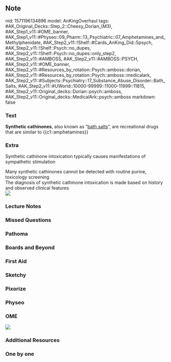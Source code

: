 ## Note
nid: 1571196134896
model: AnKingOverhaul
tags: #AK_Original_Decks::Step_2::Cheesy_Dorian_(M3), #AK_Step1_v11::#OME_banner, #AK_Step1_v11::#Physeo::09_Pharm::13_Psychiatric::07_Amphetamines_and_Methylphenidate, #AK_Step2_v11::!Shelf::#Cards_AnKing_Did::5psych, #AK_Step2_v11::!Shelf::Psych::no_dupes, #AK_Step2_v11::!Shelf::Psych::no_dupes::only_step2, #AK_Step2_v11::#AMBOSS, #AK_Step2_v11::#AMBOSS::PSYCH, #AK_Step2_v11::#OME_banner, #AK_Step2_v11::#Resources_by_rotation::Psych::amboss::dorian, #AK_Step2_v11::#Resources_by_rotation::Psych::amboss::medicalark, #AK_Step2_v11::#Subjects::Psychiatry::17_Substance_Abuse_Disorder::Bath_Salts, #AK_Step2_v11::#UWorld::10000-99999::11000-11999::11815, #AK_Step2_v11::Original_decks::Dorian::psych::amboss, #AK_Step2_v11::Original_decks::MedicalArk::psych::amboss
markdown: false

### Text
<b>Synthetic cathinones</b>, also known as “<u>bath salts</u>”, are
recreational drugs that are similar to {{c1::amphetamines}}

### Extra
Synthetic cathinone intoxication typically causes manifestations of
sympathetic stimulation
<div>
  Many synthetic cathinones cannot be detected with routine purine,
  toxicology screening
</div>
<div>
  The diagnosis of synthetic cathinone intoxication is made based
  on history and observed clinical features
</div><img src="paste-143524922130433.jpg">

### Lecture Notes


### Missed Questions


### Pathoma


### Boards and Beyond


### First Aid


### Sketchy


### Pixorize


### Physeo


### OME
<div class="ome-widget">
  <a href="https://onlinemeded.org?ref=anki"><img src=
  "_OME_AnkiFlashcards_General_4.png"></a>
</div>

### Additional Resources


### One by one

